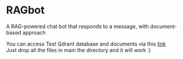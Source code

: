 # RAGbot
A RAG-powered chat bot that responds to a message, with document-based approach

You can access Test Qdrant database and documents via this [link](https://mega.nz/folder/CuplgLiQ#ypzaovIcs6IPnnQMM7HGXw) <br>
Just drop all the files in main the directory and it will work :)
